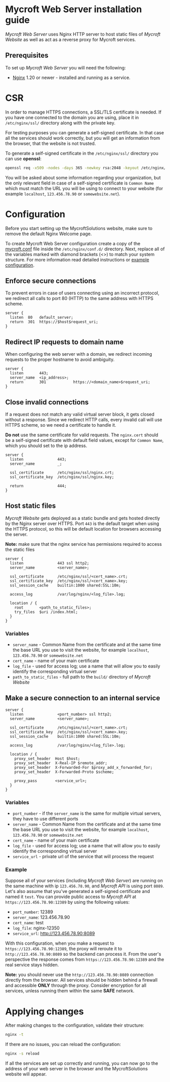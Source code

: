 # Mycroft Web Server installation guide

_Mycroft Web Server_ uses Nginx HTTP server to host static files of _Mycroft Website_ as well as act as a reverse proxy for Mycroft services.

## Prerequisites

To set up _Mycroft Web Server_ you will need the following:

- [Nginx](http://nginx.org/en/docs/install.html) 1.20 or newer - installed and running as a service.

# CSR

In order to manage HTTPS connections, a SSL/TLS certificate is needed.
If you have one connected to the domain you are using, place it in `/etc/nginx/ssl/` directory along with the private key.

For testing purposes you can generate a self-signed certificate.
In that case all the services should work correctly, but you will get an information from the browser, that the website is not trusted.

To generate a self-signed certificate in the `/etc/nginx/ssl/` directory you can use **openssl**:

```sh
openssl req -x509 -nodes -days 365 -newkey rsa:2048 -keyout /etc/nginx/ssl/<name>.key -out /etc/nginx/ssl/<name>.crt
```

You will be asked about some information regarding your organization, but the only relevant field in case of a self-signed certificate is `Common Name` which must match the URL you will be using to connect to your website (for example `localhost`, `123.456.78.90` or `somewebsite.net`).

# Configuration

Before you start setting up the MycroftSolutions website, make sure to remove the default Nginx Welcome page.

To create Mycroft Web Server configuration create a copy of the [mycroft.conf](./mycroft.conf) file inside the `/etc/nginx/conf.d/` directory.
Next, replace all of the variables marked with diamond brackets (<>) to match your system structure.
For more information read detailed instructions or [example configuration](./simple.conf).

## Enforce secure connections

To prevent errors in case of users connecting using an incorrect protocol, we redirect all calls to port 80 (HTTP) to the same address with HTTPS scheme.

```nginx
server {
  listen  80   default_server;
  return  301  https://$host$request_uri;
}
```

## Redirect IP requests to domain name

When configuring the web server with a domain, we redirect incoming requests to the proper hostname to avoid ambiguity.

```nginx
server {
  listen       443;
  server_name  <ip_address>;
  return       301            https://<domain_name>$request_uri;
}
```

## Close invalid connections

If a request does not match any valid virtual server block, it gets closed without a response.
Since we redirect HTTP calls, every invalid call will use HTTPS scheme, so we need a certificate to handle it.

**Do not** use the same certificate for valid requests.
The `nginx.cert` should be a self-signed certificate with default field values, except for `Common Name`, which you should set to the ip address.

```nginx
server {
  listen               443;
  server_name          _;

  ssl_certificate      /etc/nginx/ssl/nginx.crt;
  ssl_certificate_key  /etc/nginx/ssl/nginx.key;

  return               444;
}
```

## Host static files

_Mycroft Website_ gets deployed as a static bundle and gets hosted directly by the Nginx server over HTTPS.
Port `443` is the default target when using the HTTPS protocol, so this will be default location for browsers accessing the server.

**Note:**
make sure that the nginx service has permissions required to access the static files

```nginx
server {
  listen               443 ssl http2;
  server_name          <server_name>;

  ssl_certificate      /etc/nginx/ssl/<cert_name>.crt;
  ssl_certificate_key  /etc/nginx/ssl/<cert_name>.key;
  ssl_session_cache    builtin:1000 shared:SSL:10m;

  access_log           /var/log/nginx/<log_file>.log;

  location / {
    root       <path_to_static_files>;
    try_files  $uri /index.html;
  }
}
```

### Variables

- `server_name` - Common Name from the certificate and at the same time the base URL you use to visit the website, for example `localhost`, `123.456.78.90` or `somewebsite.net`
- `cert_name` - name of your main certificate
- `log_file` - used for access log; use a name that will allow you to easily identify the corresponding virtual server
- `path_to_static_files` - full path to the `build/` directory of _Mycroft Website_

## Make a secure connection to an internal service

```nginx
server {
  listen               <port_number> ssl http2;
  server_name          <server_name>;

  ssl_certificate      /etc/nginx/ssl/<cert_name>.crt;
  ssl_certificate_key  /etc/nginx/ssl/<cert_name>.key;
  ssl_session_cache    builtin:1000 shared:SSL:10m;

  access_log           /var/log/nginx/<log_file>.log;

  location / {
    proxy_set_header  Host $host;
    proxy_set_header  X-Real-IP $remote_addr;
    proxy_set_header  X-Forwarded-For $proxy_add_x_forwarded_for;
    proxy_set_header  X-Forwarded-Proto $scheme;

    proxy_pass        <service_url>;
  }
}
```

### Variables

- `port_number` - if the `server_name` is the same for multiple virtual servers, they have to use different ports
- `server_name` - Common Name from the certificate and at the same time the base URL you use to visit the website, for example `localhost`, `123.456.78.90` or `somewebsite.net`
- `cert_name` - name of your main certificate
- `log_file` - used for access log; use a name that will allow you to easily identify the corresponding virtual server
- `service_url` - private url of the service that will process the request

### Example

Suppose all of your services (including _Mycroft Web Server_) are running on the same machine with ip `123.456.78.90`, and _Mycroft API_ is using port `8089`.
Let's also assume that you've generated a self-signed certificate and named it `test`.
You can provide public access to _Mycroft API_ at `https://123.456.78.90:12389` by using the following values:

- `port_number`: 12389
- `server_name`: 123.456.78.90
- `cert_name`: test
- `log_file`: nginx-12350
- `service_url`: http://123.456.78.90:8089

With this configuration, when you make a request to `https://123.456.78.90:12389`, the proxy will reroute it to `http://123.456.78.90:8089` so the backend can process it.
From the user's perspective the response comes from `https://123.456.78.90:12389` and the real service stays hidden.

**Note:** you should never use the `http://123.456.78.90:8089` connection directly from the browser.
All services should be hidden behind a firewall and accessible **ONLY** through the proxy.
Consider encryption for all services, unless running them within the same **SAFE** network.

# Applying changes

After making changes to the configuration, validate their structure:

```sh
nginx -t
```

If there are no issues, you can reload the configuration:

```sh
nginx -s reload
```

If all the services are set up correctly and running, you can now go to the address of your web server in the browser and the MycroftSolutions website will appear.
